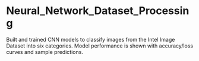 # Neural_Network_Dataset_Processing
Built and trained CNN models to classify images from the Intel Image Dataset into six categories. Model performance is shown with accuracy/loss curves and sample predictions.

